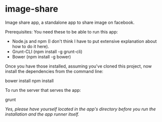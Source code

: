 image-share
===========

Image share app, a standalone app to share image on facebook.

Prerequisites:
You need these to be able to run this app:
<ul>
  <li>Node.js and npm (I don't think I have to put extensive explanation about how to do it here).</li>
  <li>Grunt-CLI (npm install -g grunt-cli)</li>
  <li>Bower (npm install -g bower)</li>
</ul>

Once you have those installed, assuming you've cloned this project, now install the dependencies from the command line:

  bower install
  npm install

To run the server that serves the app:

  grunt
  
<i>Yes, please have yourself located in the app's directory before you run the installation and the app runner itself.</i>
